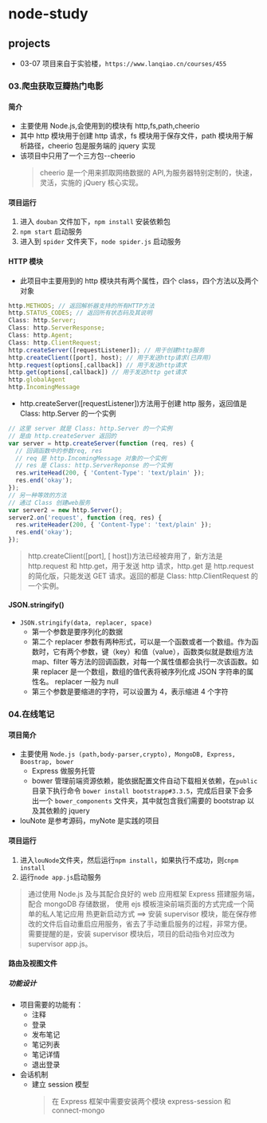 # node-study

## projects

- 03-07 项目来自于实验楼，`https://www.lanqiao.cn/courses/455`

### 03.爬虫获取豆瓣热门电影

#### 简介

- 主要使用 Node.js,会使用到的模块有 http,fs,path,cheerio
- 其中 http 模块用于创建 http 请求，fs 模块用于保存文件，path 模块用于解析路径，cheerio 包是服务端的 jquery 实现
- 该项目中只用了一个三方包--cheerio
  > cheerio 是一个用来抓取网络数据的 API,为服务器特别定制的，快速，灵活，实施的 jQuery 核心实现。

#### 项目运行

1. 进入 `douban` 文件加下，`npm install` 安装依赖包
2. `npm start` 启动服务
3. 进入到 `spider` 文件夹下，`node spider.js` 启动服务

#### HTTP 模块

- 此项目中主要用到的 http 模块共有两个属性，四个 class，四个方法以及两个对象

```javascript
http.METHODS; // 返回解析器支持的所有HTTP方法
http.STATUS_CODES; // 返回所有状态码及其说明
Class: http.Server;
Class: http.ServerResponse;
Class: http.Agent;
Class: http.ClientRequest;
http.createServer([requestListener]); // 用于创建http服务
http.createClient([port], host); // 用于发送http请求(已弃用)
http.request(options[,callback]) // 用于发送http请求
http.get(options[,callback]) // 用于发送http get请求
http.globalAgent
http.IncomingMessage
```

- http.createServer([requestListener])方法用于创建 http 服务，返回值是 Class: http.Server 的一个实例

```javascript
// 这里 server 就是 Class: http.Server 的一个实例
// 是由 http.createServer 返回的
var server = http.createServer(function (req, res) {
  // 回调函数中的参数req, res
  // req 是 http.IncomingMessage 对象的一个实例
  // res 是 Class: http.ServerReponse 的一个实例
  res.writeHead(200, { 'Content-Type': 'text/plain' });
  res.end('okay');
});
// 另一种等效的方法
// 通过 Class 创建web服务
var server2 = new http.Server();
server2.on('request', function (req, res) {
  res.writeHeader(200, { 'Content-Type': 'text/plain' });
  res.end('okay');
});
```

> http.createClient([port], [ host])方法已经被弃用了，新方法是 http.request 和 http.get，用于发送 http 请求，http.get 是 http.request 的简化版，只能发送 GET 请求。返回的都是 Class: http.ClientRequest 的一个实例。

#### JSON.stringify()

- `JSON.stringify(data, replacer, space)`
  - 第一个参数是要序列化的数据
  - 第二个 replacer 参数有两种形式，可以是一个函数或者一个数组。作为函数时，它有两个参数，键（key）和值（value），函数类似就是数组方法 map、filter 等方法的回调函数，对每一个属性值都会执行一次该函数。如果 replacer 是一个数组，数组的值代表将被序列化成 JSON 字符串的属性名。
    replacer 一般为 null
  - 第三个参数是要缩进的字符，可以设置为 4，表示缩进 4 个字符

### 04.在线笔记

#### 项目简介

- 主要使用 `Node.js (path,body-parser,crypto), MongoDB, Express, Boostrap, bower`
  - Express 做服务托管
  - bower 管理前端资源依赖，能依据配置文件自动下载相关依赖，在`public`目录下执行命令 `bower install bootstrapp#3.3.5`，完成后目录下会多出一个 `bower_components` 文件夹，其中就包含我们需要的 bootstrap 以及其依赖的 jquery
- louNote 是参考源码，myNote 是实践的项目

#### 项目运行

1. 进入`louNode`文件夹，然后运行`npm install`，如果执行不成功，则`cnpm install`
2. 运行`node app.js`启动服务

> 通过使用 Node.js 及与其配合良好的 web 应用框架 Express 搭建服务端，配合 mongoDB 存储数据，
> 使用 ejs 模板渲染前端页面的方式完成一个简单的私人笔记应用
> 热更新启动方式 ==>
> 安装 supervisor 模块，能在保存修改的文件后自动重启应用服务，省去了手动重启服务的过程，非常方便。
> 需要提醒的是，安装 supervisor 模块后，项目的启动指令对应改为 supervisor app.js。

#### 路由及视图文件

##### 功能设计

- 项目需要的功能有：
  - 注释
  - 登录
  - 发布笔记
  - 笔记列表
  - 笔记详情
  - 退出登录
- 会话机制
  - 建立 session 模型
    > 在 Express 框架中需要安装两个模块 express-session 和 connect-mongo
